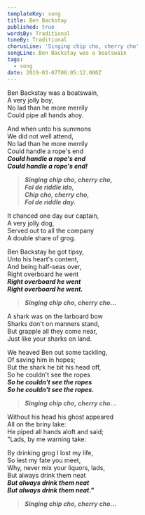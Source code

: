 ```yaml
---
templateKey: song
title: Ben Backstay
published: true
wordsBy: Traditional
tuneBy: Traditional
chorusLine: 'Singing chip cho, cherry cho'
songLine: Ben Backstay was a boatswain
tags:
  - song
date: 2019-03-07T08:05:12.000Z
---
```

Ben Backstay was a boatswain,\
A very jolly boy,\
No lad than he more merrily\
Could pipe all hands ahoy.

And when unto his summons\
We did not well attend,\
No lad than he more merrily\
Could handle a rope's end\
***Could handle a rope's end***\
***Could handle a rope's end!***

> ***Singing chip cho, cherry cho,***\
> ***Fol de riddle ido,***\
> ***Chip cho, cherry cho,***\
> ***Fol de riddle day.***

It chanced one day our captain,\
A very jolly dog,\
Served out to all the company\
A double share of grog.

Ben Backstay he got tipsy,\
Unto his heart's content,\
And being half-seas over,\
Right overboard he went\
***Right overboard he went***\
***Right overboard he went.***

> ***Singing chip cho, cherry cho...***

A shark was on the larboard bow\
Sharks don't on manners stand,\
But grapple all they come near,\
Just like your sharks on land.

We heaved Ben out some tackling,\
Of saving him in hopes;\
But the shark he bit his head off,\
So he couldn't see the ropes\
***So he couldn't see the ropes***\
***So he couldn't see the ropes.***

> ***Singing chip cho, cherry cho...***

Without his head his ghost appeared\
All on the briny lake:\
He piped all hands aloft and said;\
"Lads, by me warning take:

By drinking grog I lost my life,\
So lest my fate you meet,\
Why, never mix your liquors, lads,\
But always drink them neat\
***But always drink them neat***\
***But always drink them neat."***

> ***Singing chip cho, cherry cho...***

